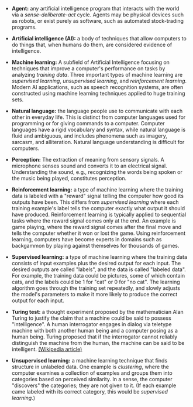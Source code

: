 * **Agent:** any artificial intelligence program that interacts with the world via a _sense-deliberate-act_ cycle. Agents may be physical devices such as robots, or exist purely as software, such as automated stock-trading programs.

* **Artificial intelligence (AI):** a body of techniques that allow computers to do things that, when humans do them, are considered evidence of intelligence.

* **Machine learning:** A subfield of Artificial Intelligence focusing on techniques that improve a computer's performance on tasks by analyzing _training data_. Three important types of machine learning are _supervised learning_, _unsupervised learning_, and _reinforcement learning_. Modern AI applications, such as speech recognition systems, are often constructed using machine learning techniques applied to huge training sets.

* **Natural language:** the language people use to communicate with each other in everyday life. This is distinct from computer languages used for programming or for giving commands to a computer. Computer languages have a rigid vocabulary and syntax, while natural language is fluid and ambiguous, and includes phenomena such as imagery, sarcasm, and alliteration. Natural language understanding is difficult for computers.

* **Perception:** The extraction of meaning from sensory signals. A microphone senses sound and converts it to an electrical signal. Understanding the sound, e.g., recognizing the words being spoken or the music being played, constitutes perception.

* **Reinforcement learning:** a type of machine learning where the training data is labeled with a "reward" signal telling the computer how good its outputs have been. This differs from _supervised learning_ where each training example's label tells the computer exactly what output it should have produced. Reinforcement learning is typically applied to sequential tasks where the reward signal comes only at the end. An example is game playing, where the reward signal comes after the final move and tells the computer whether it won or lost the game. Using reinforcement learning, computers have become experts in domains such as backgammon by playing against themselves for thousands of games.

* **Supervised learning:** a type of machine learning where the training data consists of input examples plus the desired output for each input. The desired outputs are called "labels", and the data is called "labeled data". For example, the training data could be pictures, some of which contain cats, and the labels could be 1 for "cat" or 0 for "no cat". The learning algorithm goes through the training set repeatedly, and slowly adjusts the model's parameters to make it more likely to produce the correct output for each input.

* **Turing test:** a thought experiment proposed by the mathematician Alan Turing to justify the claim that a machine could be said to possess "intelligence". A human interrogator engages in dialog via teletype machine with both another human being and a computer posing as a human being. Turing proposed that if the interrogator cannot reliably distinguish the machine from the human, the machine can be said to be intelligent. [(Wikipedia article)](https://en.wikipedia.org/wiki/Turing_test)

* **Unsupervised learning:** a machine learning technique that finds structure in unlabeled data. One example is _clustering_, where the computer examines a collection of examples and groups them into categories based on perceived similarity. In a sense, the computer "discovers" the categories; they are not given to it. (If each example came labeled with its correct category, this would be _supervised learning_.)